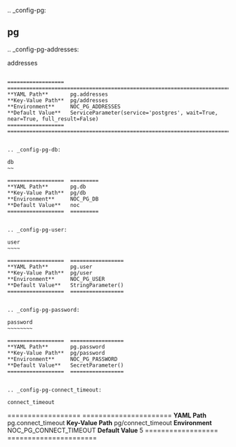 .. _config-pg:

pg
--


.. _config-pg-addresses:

addresses
~~~~~~~~~

==================  =============================================================================
**YAML Path**       pg.addresses
**Key-Value Path**  pg/addresses
**Environment**     NOC_PG_ADDRESSES
**Default Value**   ServiceParameter(service='postgres', wait=True, near=True, full_result=False)
==================  =============================================================================


.. _config-pg-db:

db
~~

==================  =========
**YAML Path**       pg.db
**Key-Value Path**  pg/db
**Environment**     NOC_PG_DB
**Default Value**   noc
==================  =========


.. _config-pg-user:

user
~~~~

==================  =================
**YAML Path**       pg.user
**Key-Value Path**  pg/user
**Environment**     NOC_PG_USER
**Default Value**   StringParameter()
==================  =================


.. _config-pg-password:

password
~~~~~~~~

==================  =================
**YAML Path**       pg.password
**Key-Value Path**  pg/password
**Environment**     NOC_PG_PASSWORD
**Default Value**   SecretParameter()
==================  =================


.. _config-pg-connect_timeout:

connect_timeout
~~~~~~~~~~~~~~~

==================  ======================
**YAML Path**       pg.connect_timeout
**Key-Value Path**  pg/connect_timeout
**Environment**     NOC_PG_CONNECT_TIMEOUT
**Default Value**   5
==================  ======================



